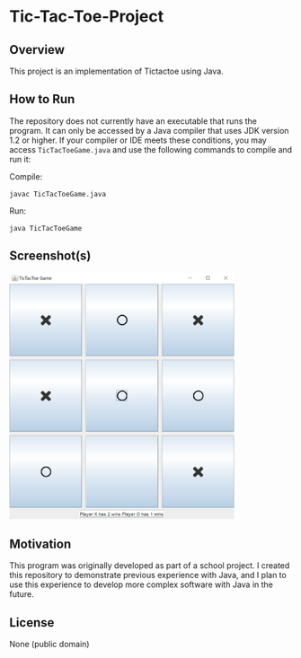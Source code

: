 # Tic-Tac-Toe-Project

## Overview

This project is an implementation of Tictactoe using Java.

## How to Run

The repository does not currently have an executable that runs the program. It can only be accessed by a Java compiler that uses JDK version 1.2 or higher. If your compiler or IDE meets these conditions, you may access `TicTacToeGame.java` and use the following commands to compile and run it:

Compile:

```
javac TicTacToeGame.java
```

Run:

```
java TicTacToeGame
```

## Screenshot(s)

<img src="./images/screenshots/Tictactoe-Game-Screenshot.png" alt="Tictactoe Game Window" width="400"/>

## Motivation

This program was originally developed as part of a school project. I created this repository to demonstrate previous experience with Java, and I plan to use this experience to develop more complex software with Java in the future.

## License

None (public domain)
